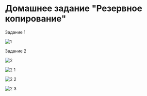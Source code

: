 # Домашнее задание "Резервное копирование"
Задание 1

![1](https://github.com/ZelinskiyAN/test-zabbix/assets/149052655/bd63755f-2b5f-476d-8ac2-a283fba632ac)

Задание 2

![2](https://github.com/ZelinskiyAN/test-zabbix/assets/149052655/98b8277d-a127-4c30-93a9-bc92066b6bd3)

![2 1](https://github.com/ZelinskiyAN/test-zabbix/assets/149052655/dfb4b75d-b271-49d5-8e75-257b8e36538c)


![2 2](https://github.com/ZelinskiyAN/test-zabbix/assets/149052655/4f58e2b0-2ab1-4268-9445-6bb9b5741e11)


![2 3](https://github.com/ZelinskiyAN/test-zabbix/assets/149052655/341a3d17-0070-46ec-80d7-c27760a22694)
